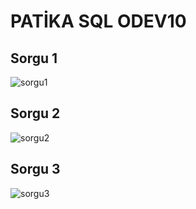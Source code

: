 # PATİKA SQL ODEV10

## Sorgu 1

![sorgu1](https://user-images.githubusercontent.com/126318073/223850821-37f2825a-a1b2-494a-8264-86d7eaee4a73.png)

## Sorgu 2

![sorgu2](https://user-images.githubusercontent.com/126318073/223851516-e1a2f050-d416-4d31-9837-31b8ea6691de.png)

## Sorgu 3

![sorgu3](https://user-images.githubusercontent.com/126318073/223852042-74836345-b665-4b9e-b269-c218da635779.png)
